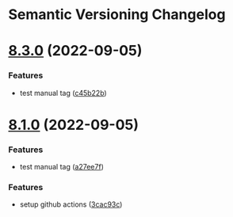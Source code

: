 # Semantic Versioning Changelog

# [8.3.0](https://github.com/adrianostas/flutter-monorepo/compare/v8.2.0...v8.3.0) (2022-09-05)


### Features

* test manual tag ([c45b22b](https://github.com/adrianostas/flutter-monorepo/commit/c45b22bc78065b8ada36174e02e175a60e4609f5))

# [8.1.0](https://github.com/adrianostas/flutter-monorepo/compare/v8.0.0...v8.1.0) (2022-09-05)


### Features

* test manual tag ([a27ee7f](https://github.com/adrianostas/flutter-monorepo/commit/a27ee7fadbc6a9f973175fc34384fb2092df5bac))

### Features

* setup github actions ([3cac93c](https://github.com/adrianostas/flutter-monorepo/commit/3cac93c7d1fef0858a1a903b2f0a8c0e152b2753))
